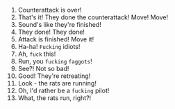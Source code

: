 1. Counterattack is over!
2. That's it! They done the counterattack! Move! Move!
3. Sound's like they're finished!
4. They done! They done!
5. Attack is finished! Move it!
6. Ha-ha! `Fucking` idiots!
7. Ah, `fuck` this!
8. Run, you `fucking` `faggots`!
9. See?! Not so bad!
10. Good! They're retreating!
11. Look - the rats are running!
12. Oh, I'd rather be a `fucking` pilot!
13. What, the rats run, right?!